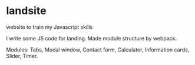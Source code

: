 # landsite
website to train my Javascript skills

I write some JS code for landing. Made module structure by webpack.

Modules:
Tabs, Modal window, Contact form, Calculator, Information cards, Slider, Timer. 
